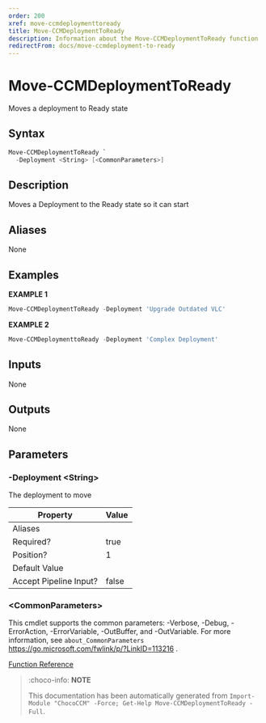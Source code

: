 ```yaml
---
order: 200
xref: move-ccmdeploymenttoready
title: Move-CCMDeploymentToReady
description: Information about the Move-CCMDeploymentToReady function
redirectFrom: docs/move-ccmdeployment-to-ready
---
```


# Move-CCMDeploymentToReady

<!-- This documentation is automatically generated from /Move-CCMDeploymentToReady.ps1 using GenerateDocs.ps1. Contributions are welcome at the original location(s). -->

Moves a  deployment to Ready state

## Syntax

~~~powershell
Move-CCMDeploymentToReady `
  -Deployment <String> [<CommonParameters>]
~~~

## Description

Moves a Deployment to the Ready state so it can start


## Aliases

None

## Examples

 **EXAMPLE 1**

~~~powershell
Move-CCMDeploymentToReady -Deployment 'Upgrade Outdated VLC'

~~~

**EXAMPLE 2**

~~~powershell
Move-CCMDeploymenttoReady -Deployment 'Complex Deployment'

~~~

## Inputs

None

## Outputs

None

## Parameters

###  -Deployment &lt;String&gt;
The deployment  to  move

Property               | Value
---------------------- | -----
Aliases                |
Required?              | true
Position?              | 1
Default Value          |
Accept Pipeline Input? | false

### &lt;CommonParameters&gt;

This cmdlet supports the common parameters: -Verbose, -Debug, -ErrorAction, -ErrorVariable, -OutBuffer, and -OutVariable. For more information, see `about_CommonParameters` https://go.microsoft.com/fwlink/p/?LinkID=113216 .



[Function Reference](xref:chococcm-functions)

> :choco-info: **NOTE**
>
> This documentation has been automatically generated from `Import-Module "ChocoCCM" -Force; Get-Help Move-CCMDeploymentToReady -Full`.
